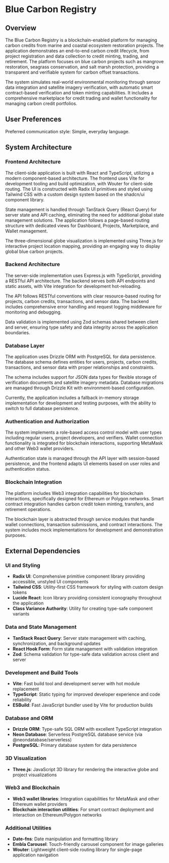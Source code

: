 # Blue Carbon Registry

## Overview

The Blue Carbon Registry is a blockchain-enabled platform for managing carbon credits from marine and coastal ecosystem restoration projects. The application demonstrates an end-to-end carbon credit lifecycle, from project registration and data collection to credit minting, trading, and retirement. The platform focuses on blue carbon projects such as mangrove restoration, seagrass conservation, and salt marsh protection, providing a transparent and verifiable system for carbon offset transactions.

The system simulates real-world environmental monitoring through sensor data integration and satellite imagery verification, with automatic smart contract-based verification and token minting capabilities. It includes a comprehensive marketplace for credit trading and wallet functionality for managing carbon credit portfolios.

## User Preferences

Preferred communication style: Simple, everyday language.

## System Architecture

### Frontend Architecture
The client-side application is built with React and TypeScript, utilizing a modern component-based architecture. The frontend uses Vite for development tooling and build optimization, with Wouter for client-side routing. The UI is constructed with Radix UI primitives and styled using Tailwind CSS with a custom design system based on the shadcn/ui component library.

State management is handled through TanStack Query (React Query) for server state and API caching, eliminating the need for additional global state management solutions. The application follows a page-based routing structure with dedicated views for Dashboard, Projects, Marketplace, and Wallet management.

The three-dimensional globe visualization is implemented using Three.js for interactive project location mapping, providing an engaging way to display global blue carbon projects.

### Backend Architecture
The server-side implementation uses Express.js with TypeScript, providing a RESTful API architecture. The backend serves both API endpoints and static assets, with Vite integration for development hot-reloading.

The API follows RESTful conventions with clear resource-based routing for projects, carbon credits, transactions, and sensor data. The backend includes comprehensive error handling and request logging middleware for monitoring and debugging.

Data validation is implemented using Zod schemas shared between client and server, ensuring type safety and data integrity across the application boundaries.

### Database Layer
The application uses Drizzle ORM with PostgreSQL for data persistence. The database schema defines entities for users, projects, carbon credits, transactions, and sensor data with proper relationships and constraints.

The schema includes support for JSON data types for flexible storage of verification documents and satellite imagery metadata. Database migrations are managed through Drizzle Kit with environment-based configuration.

Currently, the application includes a fallback in-memory storage implementation for development and testing purposes, with the ability to switch to full database persistence.

### Authentication and Authorization
The system implements a role-based access control model with user types including regular users, project developers, and verifiers. Wallet connection functionality is integrated for blockchain interactions, supporting MetaMask and other Web3 wallet providers.

Authentication state is managed through the API layer with session-based persistence, and the frontend adapts UI elements based on user roles and authentication status.

### Blockchain Integration
The platform includes Web3 integration capabilities for blockchain interactions, specifically designed for Ethereum or Polygon networks. Smart contract integration handles carbon credit token minting, transfers, and retirement operations.

The blockchain layer is abstracted through service modules that handle wallet connections, transaction submissions, and contract interactions. The system includes mock implementations for development and demonstration purposes.

## External Dependencies

### UI and Styling
- **Radix UI**: Comprehensive primitive component library providing accessible, unstyled UI components
- **Tailwind CSS**: Utility-first CSS framework for styling with custom design tokens
- **Lucide React**: Icon library providing consistent iconography throughout the application
- **Class Variance Authority**: Utility for creating type-safe component variants

### Data and State Management
- **TanStack React Query**: Server state management with caching, synchronization, and background updates
- **React Hook Form**: Form state management with validation integration
- **Zod**: Schema validation for type-safe data validation across client and server

### Development and Build Tools
- **Vite**: Fast build tool and development server with hot module replacement
- **TypeScript**: Static typing for improved developer experience and code reliability
- **ESBuild**: Fast JavaScript bundler used by Vite for production builds

### Database and ORM
- **Drizzle ORM**: Type-safe SQL ORM with excellent TypeScript integration
- **Neon Database**: Serverless PostgreSQL database service (via @neondatabase/serverless)
- **PostgreSQL**: Primary database system for data persistence

### 3D Visualization
- **Three.js**: JavaScript 3D library for rendering the interactive globe and project visualizations

### Web3 and Blockchain
- **Web3 wallet libraries**: Integration capabilities for MetaMask and other Ethereum wallet providers
- **Blockchain interaction utilities**: For smart contract deployment and interaction on Ethereum/Polygon networks

### Additional Utilities
- **Date-fns**: Date manipulation and formatting library
- **Embla Carousel**: Touch-friendly carousel component for image galleries
- **Wouter**: Lightweight client-side routing library for single-page application navigation